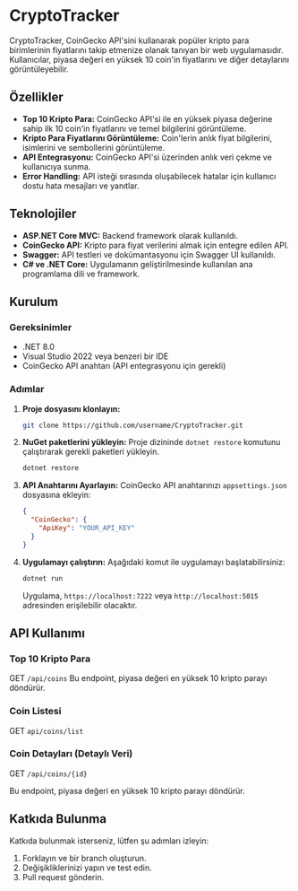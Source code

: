 # CryptoTracker

CryptoTracker, CoinGecko API'sini kullanarak popüler kripto para birimlerinin fiyatlarını takip etmenize olanak tanıyan bir web uygulamasıdır. Kullanıcılar, piyasa değeri en yüksek 10 coin'in fiyatlarını ve diğer detaylarını görüntüleyebilir.

## Özellikler

- **Top 10 Kripto Para:** CoinGecko API'si ile en yüksek piyasa değerine sahip ilk 10 coin'in fiyatlarını ve temel bilgilerini görüntüleme.
- **Kripto Para Fiyatlarını Görüntüleme:** Coin'lerin anlık fiyat bilgilerini, isimlerini ve sembollerini görüntüleme.
- **API Entegrasyonu:** CoinGecko API'si üzerinden anlık veri çekme ve kullanıcıya sunma.
- **Error Handling:** API isteği sırasında oluşabilecek hatalar için kullanıcı dostu hata mesajları ve yanıtlar.

## Teknolojiler

- **ASP.NET Core MVC:** Backend framework olarak kullanıldı.
- **CoinGecko API:** Kripto para fiyat verilerini almak için entegre edilen API.
- **Swagger:** API testleri ve dokümantasyonu için Swagger UI kullanıldı.
- **C# ve .NET Core:** Uygulamanın geliştirilmesinde kullanılan ana programlama dili ve framework.

## Kurulum

### Gereksinimler

- .NET 8.0 
- Visual Studio 2022 veya benzeri bir IDE
- CoinGecko API anahtarı (API entegrasyonu için gerekli)

### Adımlar

1. **Proje dosyasını klonlayın:**
   ```bash
   git clone https://github.com/username/CryptoTracker.git
   ```

2. **NuGet paketlerini yükleyin:**
   Proje dizininde `dotnet restore` komutunu çalıştırarak gerekli paketleri yükleyin.
   ```bash
   dotnet restore
   ```

3. **API Anahtarını Ayarlayın:**
   CoinGecko API anahtarınızı `appsettings.json` dosyasına ekleyin:
   ```json
   {
     "CoinGecko": {
       "ApiKey": "YOUR_API_KEY"
     }
   }
   ```

4. **Uygulamayı çalıştırın:**
   Aşağıdaki komut ile uygulamayı başlatabilirsiniz:
   ```bash
   dotnet run
   ```

   Uygulama, `https://localhost:7222` veya `http://localhost:5015` adresinden erişilebilir olacaktır.

## API Kullanımı

### Top 10 Kripto Para
GET `/api/coins`
Bu endpoint, piyasa değeri en yüksek 10 kripto parayı döndürür.
### Coin Listesi
GET `api/coins/list`
### Coin Detayları (Detaylı Veri)
GET `/api/coins/{id}`

Bu endpoint, piyasa değeri en yüksek 10 kripto parayı döndürür.

## Katkıda Bulunma

Katkıda bulunmak isterseniz, lütfen şu adımları izleyin:

1. Forklayın ve bir branch oluşturun.
2. Değişikliklerinizi yapın ve test edin.
3. Pull request gönderin.

